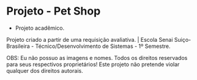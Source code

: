 # Projeto - Pet Shop
* Projeto acadêmico.

Projeto criado a partir de uma requisição avaliativa. | Escola Senai Suiço-Brasileira - Técnico/Desenvolvimento de Sistemas - 1º Semestre.

OBS: Eu não possuo as imagens e nomes. Todos os direitos reservados para seus respectivos proprietários! Este projeto não pretende violar qualquer dos direitos autorais.
